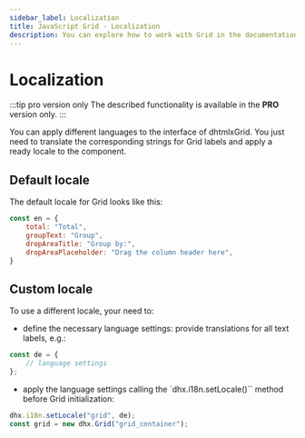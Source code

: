 ```yaml
---
sidebar_label: Localization
title: JavaScript Grid - Localization 
description: You can explore how to work with Grid in the documentation of the DHTMLX JavaScript UI library. Browse developer guides and API reference, try out code examples and live demos, and download a free 30-day evaluation version of DHTMLX Suite.
---
```


# Localization

:::tip pro version only
The described functionality is available in the **PRO** version only.
:::

You can apply different languages to the interface of dhtmlxGrid. You just need to translate the corresponding strings for Grid labels and apply a ready locale to the component.

## Default locale

The default locale for Grid looks like this:

~~~jsx
const en = {
    total: "Total",
    groupText: "Group",
    dropAreaTitle: "Group by:",
    dropAreaPlaceholder: "Drag the column header here",
}
~~~

## Custom locale

To use a different locale, your need to:

- define the necessary language settings: provide translations for all text labels, e.g.:

~~~jsx
const de = {
	// language settings
};
~~~

- apply the language settings calling the `dhx.i18n.setLocale()`` method before Grid initialization:

~~~jsx
dhx.i18n.setLocale("grid", de);
const grid = new dhx.Grid("grid_container");
~~~
